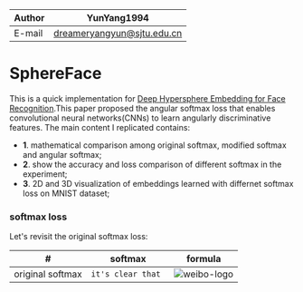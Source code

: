 |Author|YunYang1994|
|---|---
|E-mail|dreameryangyun@sjtu.edu.cn


SphereFace
===========================
This is a quick implementation for [Deep Hypersphere Embedding for Face Recognition](https://arxiv.org/abs/1805.09298).This paper proposed the angular softmax loss that enables convolutional neural networks(CNNs) to learn angularly discriminative features. The main content I replicated contains: <br>

- **1**. mathematical comparison among original softmax, modified softmax and angular softmax;
- **2**. show the accuracy and loss comparison of different softmax in the experiment;
- **3**. 2D and 3D visualization of embeddings learned with differnet softmax loss on MNIST dataset;

### softmax loss
Let's revisit the original softmax loss:

|#|softmax|formula|
|---|----|:---:|
|original softmax|`it's clear that `|![weibo-logo](https://github.com/YunYang1994/SphereFace/blob/master/image/softmax.jpg)|
